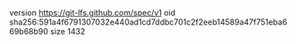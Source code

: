 version https://git-lfs.github.com/spec/v1
oid sha256:591a4f6791307032e440ad1cd7ddbc701c2f2eeb14589a47f751eba669b68b90
size 1432
